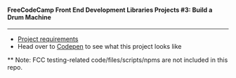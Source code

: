 #### FreeCodeCamp Front End Development Libraries Projects #3: Build a Drum Machine
---
- [Project requirements](https://www.freecodecamp.org/learn/front-end-development-libraries/front-end-development-libraries-projects/build-a-drum-machine)
- Head over to [Codepen](https://codepen.io/Songluck/full/eYdvGWN) to see what this project looks like

** Note: FCC testing-related code/files/scripts/npms are not included in this repo.
